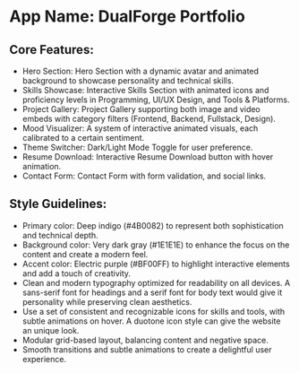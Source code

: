 # **App Name**: DualForge Portfolio

## Core Features:

- Hero Section: Hero Section with a dynamic avatar and animated background to showcase personality and technical skills.
- Skills Showcase: Interactive Skills Section with animated icons and proficiency levels in Programming, UI/UX Design, and Tools & Platforms.
- Project Gallery: Project Gallery supporting both image and video embeds with category filters (Frontend, Backend, Fullstack, Design).
- Mood Visualizer: A system of interactive animated visuals, each calibrated to a certain sentiment.
- Theme Switcher: Dark/Light Mode Toggle for user preference.
- Resume Download: Interactive Resume Download button with hover animation.
- Contact Form: Contact Form with form validation, and social links.

## Style Guidelines:

- Primary color: Deep indigo (#4B0082) to represent both sophistication and technical depth.
- Background color: Very dark gray (#1E1E1E) to enhance the focus on the content and create a modern feel.
- Accent color: Electric purple (#BF00FF) to highlight interactive elements and add a touch of creativity.
- Clean and modern typography optimized for readability on all devices. A sans-serif font for headings and a serif font for body text would give it personality while preserving clean aesthetics.
- Use a set of consistent and recognizable icons for skills and tools, with subtle animations on hover. A duotone icon style can give the website an unique look.
- Modular grid-based layout, balancing content and negative space.
- Smooth transitions and subtle animations to create a delightful user experience.
